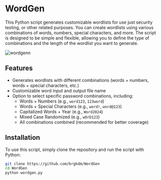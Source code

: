 # WordGen

This Python script generates customizable wordlists for use just security testing, or other related purposes. You can create wordlists using various combinations of words, numbers, special characters, and more. The script is designed to be simple and flexible, allowing you to define the type of combinations and the length of the wordlist you want to generate.

![wordgenn](https://github.com/user-attachments/assets/d02a4a8b-fd51-480c-b75b-9469720b9bb4)


## Features

- Generates wordlists with different combinations (words + numbers, words + special characters, etc.)
- Customizable word input and output file name
- Option to select specific password combinations, including:
  - Words + Numbers (e.g., `word123`, `123word`)
  - Words + Special Characters (e.g., `word!`, `word@123`)
  - Capitalized Words + Year (e.g., `Word2024`)
  - Mixed Case Randomized (e.g., `wOrD123`)
  - All combinations combined (recommended for better coverage)

## Installation

To use this script, simply clone the repository and run the script with Python:

```bash
git clone https://github.com/brgkdm/WordGen
cd WordGen
python wordgen.py
